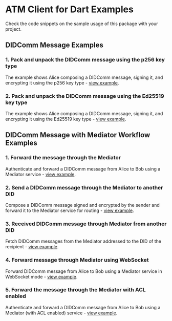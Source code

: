 # ATM Client for Dart Examples

Check the code snippets on the sample usage of this package with your project.

## DIDComm Message Examples

### 1. Pack and unpack the DIDComm message using the p256 key type

The example shows Alice composing a DIDComm message, signing it, and encrypting it using the p256 key type - [view example](https://github.com/affinidi/affinidi-didcomm-dart/blob/main/example/didcomm_example.dart).

### 2. Pack and unpack the DIDComm message using the Ed25519 key type

The example shows Alice composing a DIDComm message, signing it, and encrypting it using the Ed25519 key type - [view example](https://github.com/affinidi/affinidi-didcomm-dart/blob/main/example/didcomm_ed25519_example.dart).

## DIDComm Message with Mediator Workflow Examples

### 1. Forward the message through the Mediator

Authenticate and forward a DIDComm message from Alice to Bob using a Mediator service - [view example](https://github.com/affinidi/affinidi-didcomm-dart/blob/main/example/didcomm_mediator_example.dart).

### 2. Send a DIDComm message through the Mediator to another DID

Compose a DIDComm message signed and encrypted by the sender and forward it to the Mediator service for routing - [view example](https://github.com/affinidi/affinidi-didcomm-dart/blob/main/example/didcomm_mediator_sender_example.dart).

### 3. Received DIDComm message through Mediator from another DID

Fetch DIDComm messages from the Mediator addressed to the DID of the recipient - [view example](https://github.com/affinidi/affinidi-didcomm-dart/blob/main/example/didcomm_mediator_receiver_example.dart).

### 4. Forward message through Mediator using WebSocket

Forward DIDComm message from Alice to Bob using a Mediator service in WebSocket mode - [view example](https://github.com/affinidi/affinidi-didcomm-dart/blob/main/example/didcomm_mediator_web_sockets_example.dart).

### 5. Forward the message through the Mediator with ACL enabled

Authenticate and forward a DIDComm message from Alice to Bob using a Mediator (with ACL enabled) service - [view example](https://github.com/affinidi/affinidi-didcomm-dart/blob/main/example/didcomm_mediator_with_acl_example.dart).
